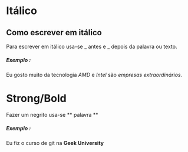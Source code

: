 # Itálico

## Como escrever em itálico

Para escrever em itálico usa-se _  antes e _ depois da palavra ou texto.

##### Exemplo :
Eu gosto muito da tecnologia _AMD_ e _Intel_ são  _empresas extraordinários._

# Strong/Bold

Fazer um negrito usa-se ** palavra **

##### Exemplo :

Eu fiz o curso de git na **Geek University**



